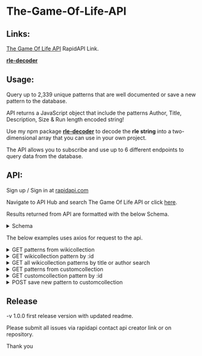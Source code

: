 # The-Game-Of-Life-API

## Links:

<a href="https://rapidapi.com/timjacksonm@gmail.com/api/the-game-of-life/">The Game Of Life API</a> RapidAPI Link.

<a href="https://github.com/timjacksonm/rle-decoder">**rle-decoder**</a>

## Usage:

Query up to 2,339 unique patterns that are well documented or save a new pattern to the database.

API returns a JavaScript object that include the patterns Author, Title, Description, Size & Run length encoded string!

Use my npm package <a href="https://github.com/timjacksonm/rle-decoder">**rle-decoder**</a> to decode the **rle string** into a two-dimensional array that you can use in your own project.

The API allows you to subscribe and use up to 6 different endpoints to query data from the database.

## API:

Sign up / Sign in at <a href="https://rapidapi.com/">rapidapi.com</a>

Navigate to API Hub and search The Game Of Life API or click <a href="https://rapidapi.com/timjacksonm@gmail.com/api/the-game-of-life/">here</a>.

Results returned from API are formatted with the below Schema.

<details>
  <summary>Schema</summary>
  
  ```javascript
  {
	"type": "array",
	"items": {
		"type": "object",
		"properties": {
			"_id": {
				"type": "string"
			},
			"author": {
				"type": "string"
			},
			"title": {
				"type": "string"
			},
			"description": {
				"type": "array"
			},
			"size": {
				"type": "object",
				"properties": {
					"x": {
						"type": "integer"
					},
					"y": {
						"type": "integer"
					}
				}
			},
			"rleString": {
				"type": "string"
			},
			"date": {
				"type": "string"
			}
		}
	}
}
```
  
</details>

The below examples uses axios for request to the api.

<details>
  <summary>GET patterns from wikicollection</summary>

Results are sorted by size small -> large
  
If parameters are omitted API will return 10 results by default.
  
Optional parameters **count** and **select** can be added to change query results.

{ count: Number } - if included returns the Number of results you want returned. from 1 to a max range of 2,339 patterns.

{ select: JSON String } - if included returns only the fields listed within the Array of Strings in JSON format. I.E. { select: '["author", "rleString"]' }
fields you can include are _id, author, title, description, size, rleString, date

**Example Request**
  
```javascript
var axios = require("axios").default;

var options = {
  method: 'GET',
  url: 'https://the-game-of-life.p.rapidapi.com/wikicollection/patterns/',
  params: {
    select: '["author","title","description","size","rleString","date"]',
    count: '1'
  },
  headers: {
    'x-rapidapi-host': 'the-game-of-life.p.rapidapi.com',
    'x-rapidapi-key': 'Your API-Key Here'
  }
};

axios.request(options).then(function (response) {
	console.log(response.data);
}).catch(function (error) {
	console.error(error);
});
```
  
**Example Response**

  ```javascript
{
    "size": {
        "x": 11,
        "y": 11
    },
    "_id": "61de589cbec647f794843b51",
    "author": "",
    "title": "Scrubber with blocks",
    "description": [],
    "rleString": "4b2o$4b2o2$4b3o$3bo3bob2o$2obo3bob2o$2obo3bo$4b3o2$5b2o$5b2o!",
    "date": "2022-01-12T04:27:08.057Z"
}
```
  
  
</details>

<details>
  <summary>GET wikicollection pattern by :id</summary>

If parameters are omitted API will return result with all fields by default.

Optional parameter **select** can be added to change query results.

{ select: JSON String } - if included returns only the fields listed within the Array of Strings in JSON format. I.E. { select: '["author", "rleString"]' }
fields you can include are _id, author, title, description, size, rleString, date

**Example Request**
  
```javascript
var axios = require("axios").default;

var options = {
  method: 'GET',
  url: 'https://the-game-of-life.p.rapidapi.com/wikicollection/patterns/61de589bbec647f7948435ef',
  params: {select: '["author","title","description","size","rleString","date"]'},
  headers: {
    'x-rapidapi-host': 'the-game-of-life.p.rapidapi.com',
    'x-rapidapi-key': 'Your API-Key Here'
  }
};

axios.request(options).then(function (response) {
	console.log(response.data);
}).catch(function (error) {
	console.error(error);
});
```
  
**Example Response**

  ```javascript
{
    "size": {
        "x": 12,
        "y": 5
    },
    "_id": "61de589bbec647f7948435ef",
    "author": "Dean Hickerson",
    "title": "Blom",
    "description": [
        "A methuselah with lifespan 23314 found in July 2002.",
        "www.conwaylife.com/wiki/index.php?title=Blom"
    ],
    "rleString": "o10bo$b4o6bo$2b2o7bo$10bob$8bobo!",
    "date": "2022-01-12T04:27:07.819Z"
}
```

</details>

<details>
  <summary>GET all wikicollection patterns by title or author search</summary>

Required parameters: path which is the directory to filter. Can be title or author.
  
Required query: value which is the search query.

If parameters are omitted API will return 10 results by default.
  
Optional parameters **count** and **select** can be added to change query results.

{ count: Number } - if included returns the Number of results you want returned. from 1 to a max range of 2,339 patterns.

{ select: JSON String } - if included returns only the fields listed within the Array of Strings in JSON format. I.E. { select: '["author", "rleString"]' }
fields you can include are _id, author, title, description, size, rleString, date

**Example Request**
  
```javascript
var axios = require("axios").default;

var options = {
  method: 'GET',
  url: 'https://the-game-of-life.p.rapidapi.com/wikicollection/search/title',
  params: {
    value: 'cloverleaf',
    select: '["author","title","description","size","rleString","date"]',
    count: '1'
  },
  headers: {
    'x-rapidapi-host': 'the-game-of-life.p.rapidapi.com',
    'x-rapidapi-key': 'Your API-Key Here'
  }
};

axios.request(options).then(function (response) {
	console.log(response.data);
}).catch(function (error) {
	console.error(error);
});
```
  
**Example Response**

  ```javascript
[
    {
        "_id": "61de589bbec647f7948436e8",
        "author": "Adam P. Goucher",
        "title": "Cloverleaf interchange",
        "description": [
            "https://conwaylife.com/wiki/Cloverleaf_interchange",
            "https://conwaylife.com/patterns/cloverleafinterchange.rle"
        ],
        "size": {
            "x": 13,
            "y": 13
        },
        "rleString": "4bo3bo$3bobobobo$3bobobobo$b2o2bobo2b2o$o4bobo4bo$b4o3b4o2$b4o3b4o$o4bobo4bo$b2o2bobo2b2o$3bobobobo$3bobobobo$4bo3bo!",
        "date": "2022-01-12T04:27:07.876Z"
    }
]
```
  
</details>

<details>
  <summary>GET patterns from customcollection</summary>

**Custom Collection contains patterns saved from my Game Of Life Application. May be few results.**  
  
Results are sorted by size small -> large
  
If parameters are omitted API will return 10 results by default.
  
Optional parameters **count** and **select** can be added to change query results.

{ count: Number } - if included returns the Number of results you want returned. from 1 to a max range of 2,339 patterns.

{ select: JSON String } - if included returns only the fields listed within the Array of Strings in JSON format. I.E. { select: '["author", "rleString"]' }
fields you can include are _id, author, title, description, size, rleString, date

**Example Request**
  
```javascript
var axios = require("axios").default;

var options = {
  method: 'GET',
  url: 'https://the-game-of-life.p.rapidapi.com/customcollection/patterns/',
  params: {
    select: '["author","title","description","size","rleString","date"]',
    count: '1'
  },
  headers: {
    'x-rapidapi-host': 'the-game-of-life.p.rapidapi.com',
    'x-rapidapi-key': 'Your API-Key Here'
  }
};

axios.request(options).then(function (response) {
	console.log(response.data);
}).catch(function (error) {
	console.error(error);
});

```
  
**Example Response**

  ```javascript
[
    {
        "_id": "61e3651ab423cd99aee24876",
        "author": "Tim",
        "title": "epic pattern",
        "description": [
            "flys across the room in a crazy pattern you would not believe!"
        ],
        "size": {
            "x": 3,
            "y": 3
        },
        "rleString": "bo$2bo$3o!",
        "date": "2022-01-16T00:21:46.698Z"
    }
]
```
</details>

<details>
  <summary>GET customcollection pattern by :id</summary>
  
**Custom Collection contains patterns saved from my Game Of Life Application. May be few results.**  

If parameters are omitted API will return result with all fields by default.

Optional parameter **select** can be added to change query results.

{ select: JSON String } - if included returns only the fields listed within the Array of Strings in JSON format. I.E. { select: '["author", "rleString"]' }
fields you can include are _id, author, title, description, size, rleString, date

**Example Request**
  
```javascript
var axios = require("axios").default;

var options = {
  method: 'GET',
  url: 'https://the-game-of-life.p.rapidapi.com/customcollection/patterns/61e3651ab423cd99aee24876',
  params: {select: '["author","title","description","size","rleString","date"]'},
  headers: {
    'x-rapidapi-host': 'the-game-of-life.p.rapidapi.com',
    'x-rapidapi-key': 'Your API-Key Here'
  }
};

axios.request(options).then(function (response) {
	console.log(response.data);
}).catch(function (error) {
	console.error(error);
});

```
  
**Example Response**

```javascript
  {
    "size": {
        "x": 3,
        "y": 3
    },
    "_id": "61e3651ab423cd99aee24876",
    "author": "Tim",
    "title": "epic pattern",
    "description": [
        "flys across the room in a crazy pattern you would not believe!"
    ],
    "rleString": "bo$2bo$3o!",
    "date": "2022-01-16T00:21:46.698Z"
}

```
  
</details>

</details>

<details>
  <summary>POST save new pattern to customcollection</summary>



**Example Request**
  
```javascript
var axios = require("axios").default;

var options = {
  method: 'POST',
  url: 'https://the-game-of-life.p.rapidapi.com/customcollection/patterns/',
  headers: {
    'content-type': 'application/json',
    'x-rapidapi-host': 'the-game-of-life.p.rapidapi.com',
    'x-rapidapi-key': 'Your API-Key Here'
  },
  data: {
    author: 'Test',
    title: 'glider',
    description: ['default glider'],
    size: {x: 3, y: 3},
    rleString: 'bob$2bo$3o!'
  }
};

axios.request(options).then(function (response) {
	console.log(response.data);
}).catch(function (error) {
	console.error(error);
});
```
  
**Example Successful Response Code 201**

```javascript
{
    "author": "Test",
    "title": "glider",
    "description": [
        "default glider"
    ],
    "size": {
        "x": 3,
        "y": 3
    },
    "rleString": "bo$2bo$3o!",
    "_id": "61e5057e79afeb37385511bb",
    "date": "2022-01-17T05:58:22.888Z",
    "__v": 0
}
```
  
**Example Bad Request Response Code 400**

```javascript
{
    "message": {
        "errors": [
            {
                "value": "assdf",
                "msg": "Title already in use",
                "param": "title",
                "location": "body"
            }
        ]
    }
}
```
  
</details>

## Release

-v 1.0.0 first release version with updated readme.

Please submit all issues via rapidapi contact api creator link or on repository.

Thank you
